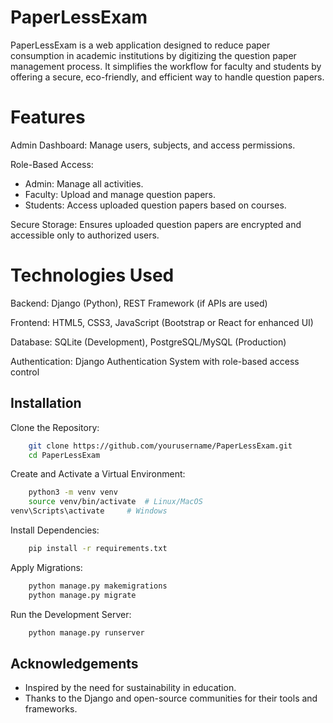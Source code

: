 
# PaperLessExam

PaperLessExam is a web application designed to reduce paper consumption in academic institutions by digitizing the question paper management process. It simplifies the workflow for faculty and students by offering a secure, eco-friendly, and efficient way to handle question papers.

# Features
Admin Dashboard:
Manage users, subjects, and access permissions. 

Role-Based Access:
- Admin: Manage all activities.
- Faculty: Upload and manage question papers.
- Students: Access uploaded question papers based on courses.

Secure Storage: Ensures uploaded question papers are encrypted and accessible only to authorized users.

# Technologies Used
Backend: Django (Python), REST Framework (if APIs are used)

Frontend: HTML5, CSS3, JavaScript (Bootstrap or React for enhanced UI)

Database: SQLite (Development), PostgreSQL/MySQL (Production)

Authentication: Django Authentication System with role-based access control


## Installation

Clone the Repository:

```bash
    git clone https://github.com/yourusername/PaperLessExam.git
    cd PaperLessExam
```
Create and Activate a Virtual Environment:
```bash
    python3 -m venv venv
    source venv/bin/activate  # Linux/MacOS
venv\Scripts\activate     # Windows
```
Install Dependencies:
```bash
    pip install -r requirements.txt
```
Apply Migrations:
```bash
    python manage.py makemigrations
    python manage.py migrate
```
Run the Development Server:
```bash
    python manage.py runserver
```


## Acknowledgements

 - Inspired by the need for sustainability in education.
 - Thanks to the Django and open-source communities for their tools and frameworks.
